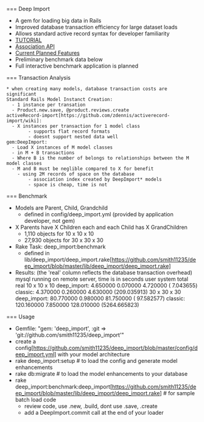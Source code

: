 ===
Deep Import
* A gem for loading big data in Rails
* Improved database transaction efficiency for large dataset loads
* Allows standard active record syntax for developer familiarity
* [TUTORIAL](https://github.com/smith11235/deep_import/blob/master/TUTORIAL.md)
* [Association API](https://github.com/smith11235/deep_import/blob/master/API.md)
* [Current Planned Features](https://github.com/smith11235/deep_import/blob/master/TODO.md)
* Preliminary benchmark data below
* Full interactive benchmark application is planned

===
Transaction Analysis

    * when creating many models, database transaction costs are significant
    Standard Rails Model Instanct Creation: 
      - 1 instance per transation
      - Product.new.save, @product.reviews.create
    activeRecord-import[https://github.com/zdennis/activerecord-import/wiki]:
      - X instances per transaction for 1 model class
			- supports flat record formats
			- doesnt support nested data well
    gem:DeepImport:
      - Load X instances of M model classes
      - in M + B transactions
      - Where B is the number of belongs to relationships between the M model classes
      - M and B must be neglible compared to X for benefit
  		- using 2M records of space on the database
  			- association index created by DeepImport* models
  			- space is cheap, time is not

===
Benchmark
* Models are Parent, Child, Grandchild
  * defined in config/deep_import.yml (provided by application developer, not gem)
* X Parents have X Children each and each Child has X GrandChildren
  *  1,110 objects for 10 x 10 x 10 
  * 27,930 objects for 30 x 30 x 30
* Rake Task: deep_import:benchmark
  * defined in lib/deep_import/deep_import.rake[https://github.com/smith11235/deep_import/blob/master/lib/deep_import/deep_import.rake]
* Results: (the 'real' column reflects the database transaction overhead)
    mysql running on remote server, time is in seconds
                    user     system      total        real
    10 x 10 x 10
     deep_import:  4.650000   0.070000   4.720000 (  7.043655)
         classic:  4.370000   0.260000   4.630000 (209.035913)
    30 x 30 x 30
     deep_import:  80.770000   0.980000  81.750000 ( 97.582577)
         classic:  120.160000   7.850000 128.010000 (5264.665823) 

===
Usage
- Gemfile:  "gem: 'deep_import', :git => 'git://github.com/smith11235/deep_import'"
- create a config[https://github.com/smith11235/deep_import/blob/master/config/deep_import.yml] with your model architecture
- rake deep_import:setup # to load the config and generate model enhancements
- rake db:migrate # to load the model enhancements to your database
- rake deep_import:benchmark:deep_import[https://github.com/smith11235/deep_import/blob/master/lib/deep_import/deep_import.rake] # for sample batch load code
  - review code, use .new, .build, dont use .save, .create
  - add a DeepImport.commit call at the end of your loader
